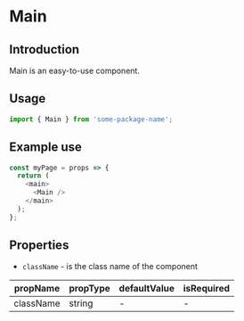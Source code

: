 # Main

<!-- STORY -->

## Introduction

Main is an easy-to-use component.

## Usage

```javascript
import { Main } from 'some-package-name';
```

## Example use

```javascript
const myPage = props => {
  return (
    <main>
      <Main />
    </main>
  );
};
```

## Properties

- `className` - is the class name of the component

| propName  | propType | defaultValue | isRequired |
| --------- | -------- | ------------ | ---------- |
| className | string   | -            | -          |
